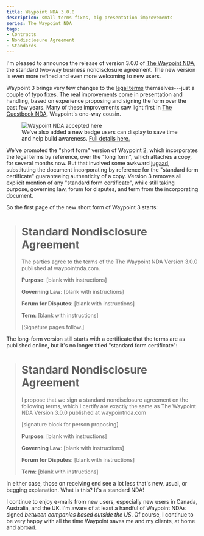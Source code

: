 ```yaml
---
title: Waypoint NDA 3.0.0
description: small terms fixes, big presentation improvements
series: The Waypoint NDA
tags:
- Contracts
- Nondisclosure Agreement
- Standards
---
```


I'm pleased to announce the release of version 3.0.0 of [The Waypoint NDA](https://waypointnda.com), the standard two-way business nondisclosure agreement.  The new version is even more refined and even more welcoming to new users.

Waypoint 3 brings very few changes to the [legal terms](https://waypointnda.com/3.0.0) themselves---just a couple of typo fixes.  The real improvements come in presentation and handling, based on experience proposing and signing the form over the past few years.  Many of these improvements saw light first in [The Guestbook NDA](https://guestbooknda.com), Waypoint's one-way cousin.

<figure>
  <img src="https://waypointnda.com/badge.png" alt="Waypoint NDA accepted here">
  <figcaption>We’ve also added a new badge users can display to save time and help build awareness. <a href="https://waypointnda.com/#badge">Full details here.</a></figcaption>
</figure>

We've promoted the "short form" version of Waypoint 2, which incorporates the legal terms by reference, over the "long form", which attaches a copy, for several months now.  But that involved some awkward [jugaad](https://en.wikipedia.org/wiki/Jugaad), substituting the document incorporating by reference for the "standard form certificate" guaranteeing authenticity of a copy.  Version 3 removes all explicit mention of any "standard form certificate", while still taking purpose, governing law, forum for disputes, and term from the incorporating document.

So the first page of the new short form of Waypoint 3 starts:

> # Standard Nondisclosure Agreement
>
> The parties agree to the terms of the The Waypoint NDA Version 3.0.0 published at waypointnda.com.
>
> **Purpose**: [blank with instructions]
>
> **Governing Law**: [blank with instructions]
>
> **Forum for Disputes**: [blank with instructions]
>
> **Term**: [blank with instructions]
>
> [Signature pages follow.]

The long-form version still starts with a certificate that the terms are as published online, but it's no longer titled "standard form certificate":

> # Standard Nondisclosure Agreement
>
> I propose that we sign a standard nondisclosure agreement on the following terms, which I certify are exactly the same as The Waypoint NDA Version 3.0.0 published at waypointnda.com
>
> [signature block for person proposing]
>
> **Purpose**: [blank with instructions]
>
> **Governing Law**: [blank with instructions]
>
> **Forum for Disputes**: [blank with instructions]
>
> **Term**: [blank with instructions]

In either case, those on receiving end see a lot less that's new, usual, or begging explanation.  What is this?  It's a standard NDA!

I continue to enjoy e-mails from new users, especially new users in Canada, Australia, and the UK.  I'm aware of at least a handful of Waypoint NDAs signed _between companies based outside the US_.  Of course, I continue to be very happy with all the time Waypoint saves me and my clients, at home and abroad.
